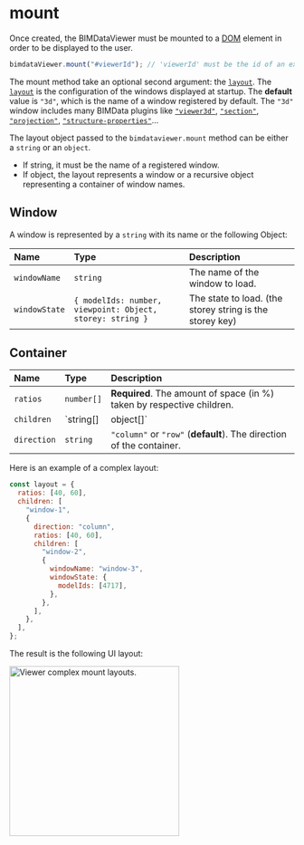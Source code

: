 # mount

Once created, the BIMDataViewer must be mounted to a [DOM](https://developer.mozilla.org/en-US/docs/Web/API/Document_Object_Model) element in order to be displayed to the user.

```javascript
bimdataViewer.mount("#viewerId"); // 'viewerId' must be the id of an existing element.
```

The mount method take an optional second argument: the [`layout`](../examples/gui_layout.md). The [`layout`](../examples/gui_layout.md) is the configuration of the windows displayed at startup. The **default** value is `"3d"`, which is the name of a window registered by default. The `"3d"` window includes many BIMData plugins like 
[`"viewer3d"`](./native_plugins.md#viewer-3d-ifc),
[`"section"`](./native_plugins.md#section),
[`"projection"`](./native_plugins.md#projection),
[`"structure-properties"`](./native_plugins.md#structure-and-properties)...

The layout object passed to the `bimdataviewer.mount` method can be either a `string` or an `object`.

- If string, it must be the name of a registered window.
- If object, the layout represents a window or a recursive object representing a container of window names.
  
## Window

A window is represented by a `string` with its name or the following Object: 

| Name          | Type                                                      | Description                                              |
| :------------ | :-------------------------------------------------------- | :------------------------------------------------------- |
| `windowName`  | `string`                                                  | The name of the window to load.                          |
| `windowState` | `{ modelIds: number, viewpoint: Object, storey: string }` | The state to load. (the storey string is the storey key) |

## Container

| Name        | Type                   | Description                                                                     |
| :---------- | :--------------------- | :------------------------------------------------------------------------------ |
| `ratios`    | `number[]`             | **Required**. The amount of space (in %) taken by respective children.                 |
| `children`  | `string[] | object[]`  | **Required**. An array of window names as string or other containers as object. |
| `direction` | `string`               | `"column"` or `"row"` (**default**). The direction of the container.                 |

Here is an example of a complex layout:

```js
const layout = {
  ratios: [40, 60],
  children: [
    "window-1",
    {
      direction: "column",
      ratios: [40, 60],
      children: [
        "window-2",
        {
          windowName: "window-3",
          windowState: {
            modelIds: [4717],
          },
        },
      ],
    },
  ],
};
```

The result is the following UI layout:

<img width=300px src="/assets/img/viewer/complex-layout.png" alt="Viewer complex mount layouts.">